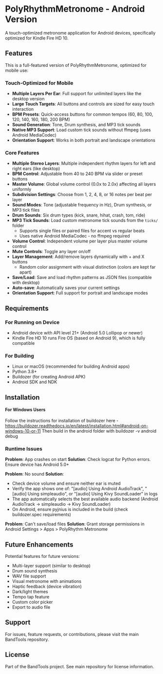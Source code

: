 # PolyRhythmMetronome - Android Version

A touch-optimized metronome application for Android devices, specifically optimized for Kindle Fire HD 10.

## Features

This is a full-featured version of PolyRhythmMetronome, optimized for mobile use:

### Touch-Optimized for Mobile
- **Multiple Layers Per Ear**: Full support for unlimited layers like the desktop version
- **Large Touch Targets**: All buttons and controls are sized for easy touch interaction
- **BPM Presets**: Quick-access buttons for common tempos (60, 80, 100, 120, 140, 160, 180, 200 BPM)
- **Sound Generation**: Tone, Drum synthesis, and MP3 tick sounds
- **Native MP3 Support**: Load custom tick sounds without ffmpeg (uses Android MediaCodec)
- **Orientation Support**: Works in both portrait and landscape orientations

### Core Features
- **Multiple Stereo Layers**: Multiple independent rhythm layers for left and right ears (like desktop)
- **BPM Control**: Adjustable from 40 to 240 BPM via slider or preset buttons
- **Master Volume**: Global volume control (0.0x to 2.0x) affecting all layers uniformly
- **Subdivision Settings**: Choose from 1, 2, 4, 8, or 16 notes per beat per layer
- **Sound Modes**: Tone (adjustable frequency in Hz), Drum synthesis, or MP3 tick files
- **Drum Sounds**: Six drum types (kick, snare, hihat, crash, tom, ride)
- **MP3 Tick Sounds**: Load custom metronome tick sounds from the `ticks/` folder
  - Supports single files or paired files for accent vs regular beats
  - Uses native Android MediaCodec - no ffmpeg required
- **Volume Control**: Independent volume per layer plus master volume control
- **Mute Controls**: Toggle any layer on/off
- **Layer Management**: Add/remove layers dynamically with + and X buttons
  - Random color assignment with visual distinction (colors are kept far apart)
- **Save/Load**: Save and load rhythm patterns as JSON files (compatible with desktop)
- **Auto-save**: Automatically saves your current settings
- **Orientation Support**: Full support for portrait and landscape modes

## Requirements

### For Running on Device
- Android device with API level 21+ (Android 5.0 Lollipop or newer)
- Kindle Fire HD 10 runs Fire OS (based on Android 9), which is fully compatible

### For Building
- Linux or macOS (recommended for building Android apps)
- Python 3.8+
- Buildozer (for creating Android APK)
- Android SDK and NDK

## Installation

#### For Windows Users
Follow the instructions for installation of buildozer here - https://buildozer.readthedocs.io/en/latest/installation.html#android-on-windows-10-or-11
Then build in the android folder with buildozer -v android debug

### Runtime Issues

**Problem**: App crashes on start
**Solution**: Check logcat for Python errors. Ensure device has Android 5.0+

**Problem**: No sound
**Solution**: 
- Check device volume and ensure neither ear is muted
- Verify the app shows one of: "[audio] Using Android AudioTrack", "[audio] Using simpleaudio", or "[audio] Using Kivy SoundLoader" in logs
- The app automatically selects the best available audio backend (Android AudioTrack → simpleaudio → Kivy SoundLoader)
- On Android, ensure pyjnius is included in the build (check buildozer.spec requirements)

**Problem**: Can't save/load files
**Solution**: Grant storage permissions in Android Settings > Apps > PolyRhythm Metronome

## Future Enhancements

Potential features for future versions:
- Multi-layer support (similar to desktop)
- Drum sound synthesis
- WAV file support
- Visual metronome with animations
- Haptic feedback (device vibration)
- Dark/light themes
- Tempo tap feature
- Custom color picker
- Export to audio file

## Support

For issues, feature requests, or contributions, please visit the main BandTools repository.

## License

Part of the BandTools project. See main repository for license information.
